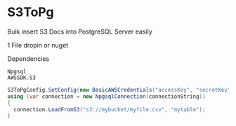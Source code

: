 # S3ToPg
Bulk insert S3 Docs into PostgreSQL Server easily

1 File dropin or nuget 

Dependencies
```
Npgsql
AWSSDK.S3
```


```cs
S3ToPgConfig.SetConfig(new BasicAWSCredentials("accessKey", "secretKey"), RegionEndpoint.US-West-2, ",");
using (var connection = new NpgsqlConnection(connectionString))
{
  connection.LoadFromS3("s3://mybucket/myfile.csv", "mytable");
}
```
